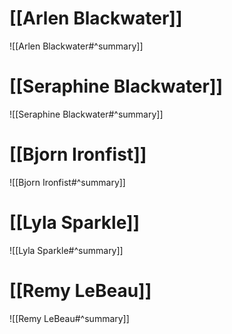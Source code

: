 # [[Arlen Blackwater]]
![[Arlen Blackwater#^summary]]
# [[Seraphine Blackwater]]
![[Seraphine Blackwater#^summary]]

# [[Bjorn Ironfist]]
![[Bjorn Ironfist#^summary]]

# [[Lyla Sparkle]]
![[Lyla Sparkle#^summary]]

# [[Remy LeBeau]]
![[Remy LeBeau#^summary]]